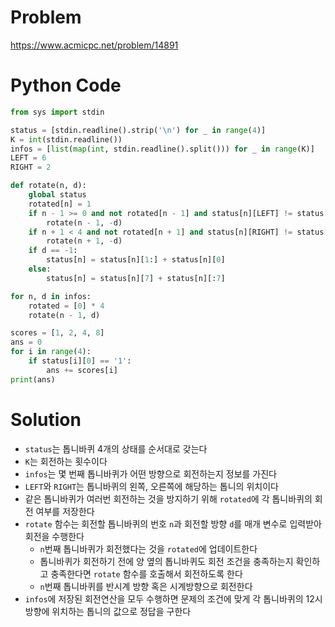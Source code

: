 # Problem
https://www.acmicpc.net/problem/14891

# Python Code
```python
from sys import stdin

status = [stdin.readline().strip('\n') for _ in range(4)]
K = int(stdin.readline())
infos = [list(map(int, stdin.readline().split())) for _ in range(K)]
LEFT = 6
RIGHT = 2

def rotate(n, d):
	global status
	rotated[n] = 1
	if n - 1 >= 0 and not rotated[n - 1] and status[n][LEFT] != status[n - 1][RIGHT]:
		rotate(n - 1, -d)
	if n + 1 < 4 and not rotated[n + 1] and status[n][RIGHT] != status[n + 1][LEFT]:
		rotate(n + 1, -d)
	if d == -1:
		status[n] = status[n][1:] + status[n][0]
	else:
		status[n] = status[n][7] + status[n][:7]

for n, d in infos:
	rotated = [0] * 4
	rotate(n - 1, d)

scores = [1, 2, 4, 8]
ans = 0
for i in range(4):
	if status[i][0] == '1':
		ans += scores[i]
print(ans)
```

# Solution
- `status`는 톱니바퀴 4개의 상태를 순서대로 갖는다
- `K`는 회전하는 횟수이다
- `infos`는 몇 번째 톱니바퀴가 어떤 방향으로 회전하는지 정보를 가진다
- `LEFT`와 `RIGHT`는 톱니바퀴의 왼쪽, 오른쪽에 해당하는 톱니의 위치이다
- 같은 톱니바퀴가 여러번 회전하는 것을 방지하기 위해 `rotated`에 각 톱니바퀴의 회전 여부를 저장한다 
- `rotate` 함수는 회전할 톱니바퀴의 번호 `n`과 회전할 방향 `d`를 매개 변수로 입력받아 회전을 수행한다
	- `n`번째 톱니바퀴가 회전했다는 것을 `rotated`에 업데이트한다
	- 톱니바퀴가 회전하기 전에 양 옆의 톱니바퀴도 회전 조건을 충족하는지 확인하고 충족한다면 `rotate` 함수를 호출해서 회전하도록 한다
	- `n`번째 톱니바퀴를 반시계 방향 혹은 시계방향으로 회전한다
- `infos`에 저장된 회전연산을 모두 수행하면 문제의 조건에 맞게 각 톱니바퀴의 12시 방향에 위치하는 톱니의 값으로 정답을 구한다